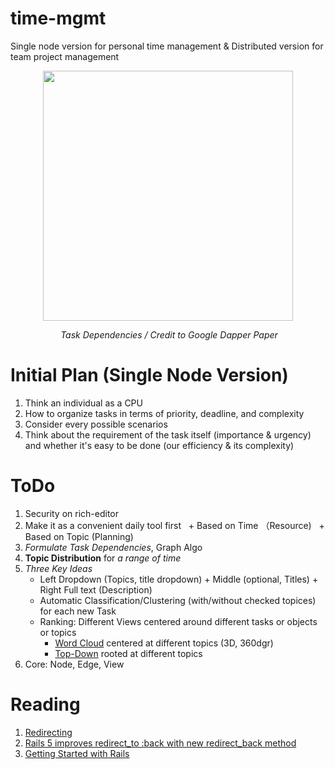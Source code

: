 # time-mgmt
Single node version for personal time management &amp; Distributed version for team project management

<p align="center">
  <img src="http://leoncom.org/wp-content/uploads/TraceInfrastructure_12137/image.png" width="400px"/>
</p>

<p align="center">
  <em>Task Dependencies / Credit to Google Dapper Paper</em>
</p>

# Initial Plan (Single Node Version)

1. Think an individual as a CPU
2. How to organize tasks in terms of priority, deadline, and complexity
3. Consider every possible scenarios
4. Think about the requirement of the task itself (importance & urgency) and whether it's easy to be done (our efficiency & its complexity)

# ToDo

1. Security on rich-editor
2. Make it as a convenient daily tool first
   + Based on Time （Resource)
   + Based on Topic (Planning)
3. *Formulate Task Dependencies*, Graph Algo
4. __Topic Distribution__ for _a range of time_
5. _Three Key Ideas_
   + Left Dropdown (Topics, title dropdown) + Middle (optional, Titles) + Right Full text (Description)
   + Automatic Classification/Clustering (with/without checked topices) for each new Task
   + Ranking: Different Views centered around different tasks or objects or topics
     + [Word Cloud](https://github.com/amueller/word_cloud) centered at different topics (3D, 360dgr)
     + [Top-Down](https://www.google.com/url?sa=i&rct=j&q=&esrc=s&source=images&cd=&cad=rja&uact=8&ved=0ahUKEwiYo_T3qIvTAhXFKyYKHcL-CLAQjRwIBw&url=http%3A%2F%2Fblog.vjeux.com%2F2015%2Fjavascript%2Fdirty-up-and-execute-top-down.html&psig=AFQjCNF7aRltmJC8XoCBPyEL2cm0aNKIZQ&ust=1491413094560630) rooted at different topics
6. Core: Node, Edge, View

# Reading

1. [Redirecting](http://api.rubyonrails.org/classes/ActionController/Redirecting.html)
2. [Rails 5 improves redirect_to :back with new redirect_back method](http://blog.bigbinary.com/2016/02/29/rails-5-improves-redirect_to_back-with-redirect-back.html)
3. [Getting Started with Rails](http://guides.rubyonrails.org/getting_started.html)
